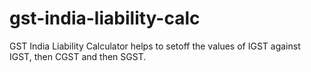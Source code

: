# gst-india-liability-calc
GST India Liability Calculator
helps to setoff the values of IGST against IGST, then CGST and then SGST.

